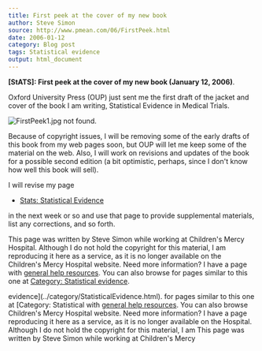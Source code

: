 ```yaml
---
title: First peek at the cover of my new book
author: Steve Simon
source: http://www.pmean.com/06/FirstPeek.html
date: 2006-01-12
category: Blog post
tags: Statistical evidence
output: html_document
---
```

**[StATS]: First peek at the cover of my new book
(January 12, 2006)**.

Oxford University Press (OUP) just sent me the first draft of the jacket
and cover of the book I am writing, Statistical Evidence in Medical
Trials.

![FirstPeek1.jpg not found.](http://www.pmean.com/images/images/06/FirstPeek01.png)

Because of copyright issues, I will be removing some of the early drafts
of this book from my web pages soon, but OUP will let me keep some of
the material on the web. Also, I will work on revisions and updates of
the book for a possible second edition (a bit optimistic, perhaps, since
I don't know how well this book will sell).

I will revise my page

-   [Stats: Statistical Evidence](../evidence.asp)

in the next week or so and use that page to provide supplemental
materials, list any corrections, and so forth.

This page was written by Steve Simon while working at Children's Mercy
Hospital. Although I do not hold the copyright for this material, I am
reproducing it here as a service, as it is no longer available on the
Children's Mercy Hospital website. Need more information? I have a page
with [general help resources](../GeneralHelp.html). You can also browse
for pages similar to this one at [Category: Statistical
evidence](../category/StatisticalEvidence.html).
<!---More--->
evidence](../category/StatisticalEvidence.html).
for pages similar to this one at [Category: Statistical
with [general help resources](../GeneralHelp.html). You can also browse
Children's Mercy Hospital website. Need more information? I have a page
reproducing it here as a service, as it is no longer available on the
Hospital. Although I do not hold the copyright for this material, I am
This page was written by Steve Simon while working at Children's Mercy

<!---Do not use
**[StATS]: First peek at the cover of my new book
This page was written by Steve Simon while working at Children's Mercy
Hospital. Although I do not hold the copyright for this material, I am
reproducing it here as a service, as it is no longer available on the
Children's Mercy Hospital website. Need more information? I have a page
with [general help resources](../GeneralHelp.html). You can also browse
for pages similar to this one at [Category: Statistical
evidence](../category/StatisticalEvidence.html).
--->

